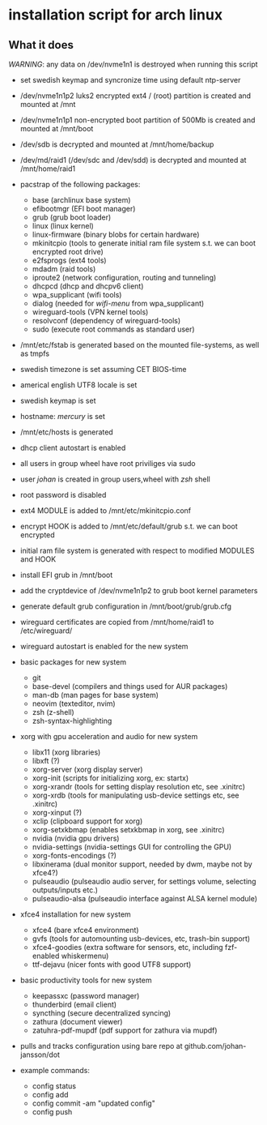 # installation script for arch linux

## What it does

_WARNING_: any data on /dev/nvme1n1 is destroyed when running this script

* set swedish keymap and syncronize time using default ntp-server

* /dev/nvme1n1p2 luks2 encrypted ext4 / (root) partition is created and mounted at /mnt
* /dev/nvme1n1p1 non-encrypted boot partition of 500Mb is created and mounted at /mnt/boot

* /dev/sdb is decrypted and mounted at /mnt/home/backup
* /dev/md/raid1 (/dev/sdc and /dev/sdd) is decrypted and mounted at /mnt/home/raid1

* pacstrap of the following packages:
  * base            (archlinux base system)
  * efibootmgr      (EFI boot manager)
  * grub            (grub boot loader)
  * linux           (linux kernel)
  * linux-firmware  (binary blobs for certain hardware)
  * mkinitcpio      (tools to generate initial ram file system s.t. we can boot encrypted root drive)
  * e2fsprogs       (ext4 tools)
  * mdadm           (raid tools)
  * iproute2        (network configuration, routing and tunneling)
  * dhcpcd          (dhcp and dhcpv6 client)
  * wpa_supplicant  (wifi tools)
  * dialog          (needed for *wifi-menu* from wpa_supplicant)
  * wireguard-tools (VPN kernel tools)
  * resolvconf      (dependency of wireguard-tools)
  * sudo            (execute root commands as standard user)
* /mnt/etc/fstab is generated based on the mounted file-systems, as well as tmpfs
* swedish timezone is set assuming CET BIOS-time
* americal english UTF8 locale is set
* swedish keymap is set
* hostname: *mercury* is set
* /mnt/etc/hosts is generated
* dhcp client autostart is enabled
* all users in group wheel have root priviliges via sudo
* user *johan* is created in group users,wheel with *zsh* shell
* root password is disabled
* ext4 MODULE is added to /mnt/etc/mkinitcpio.conf
* encrypt HOOK is added to /mnt/etc/default/grub s.t. we can boot encrypted
* initial ram file system is generated with respect to modified MODULES and HOOK
* install EFI grub in /mnt/boot
* add the cryptdevice of /dev/nvme1n1p2 to grub boot kernel parameters
* generate default grub configuration in /mnt/boot/grub/grub.cfg

* wireguard certificates are copied from /mnt/home/raid1 to /etc/wireguard/
* wireguard autostart is enabled for the new system

* basic packages for new system
  * git 
  * base-devel              (compilers and things used for AUR packages)
  * man-db                  (man pages for base system)
  * neovim                  (texteditor, nvim)
  * zsh                     (z-shell)
  * zsh-syntax-highlighting
  
* xorg with gpu acceleration and audio for new system
  * libx11                  (xorg libraries)
  * libxft                  (?)
  * xorg-server             (xorg display server)
  * xorg-init               (scripts for initializing xorg, ex: startx)
  * xorg-xrandr             (tools for setting display resolution etc, see .xinitrc)
  * xorg-xrdb               (tools for manipulating usb-device settings etc, see .xinitrc)
  * xorg-xinput             (?)
  * xclip                   (clipboard support for xorg)
  * xorg-setxkbmap          (enables setxkbmap in xorg, see .xinitrc)
  * nvidia                  (nvidia gpu drivers)
  * nvidia-settings         (nvidia-settings GUI for controlling the GPU)
  * xorg-fonts-encodings    (?)
  * libxinerama             (dual monitor support, needed by dwm, maybe not by xfce4?)
  * pulseaudio              (pulseaudio audio server, for settings volume, selecting outputs/inputs etc.)
  * pulseaudio-alsa         (pulseaudio interface against ALSA kernel module)
  
* xfce4 installation for new system
  * xfce4                   (bare xfce4 environment)
  * gvfs                    (tools for automounting usb-devices, etc, trash-bin support)
  * xfce4-goodies           (extra software for sensors, etc, including fzf-enabled whiskermenu)
  * ttf-dejavu              (nicer fonts with good UTF8 support)
  
* basic productivity tools for new system
  * keepassxc               (password manager)
  * thunderbird             (email client)
  * syncthing               (secure decentralized syncing)
  * zathura                 (document viewer)
  * zatuhra-pdf-mupdf       (pdf support for zathura via mupdf)

* pulls and tracks configuration using bare repo at github.com/johan-jansson/dot
* example commands:
  * config status
  * config add <file>
  * config commit -am "updated config"
  * config push
